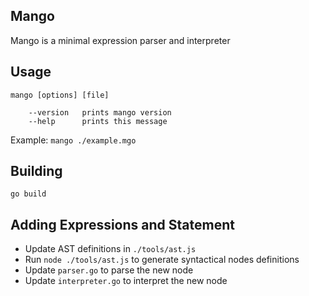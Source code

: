 ## Mango

Mango is a minimal expression parser and interpreter

## Usage

```
mango [options] [file]

    --version	prints mango version
    --help		prints this message
```

Example: `mango ./example.mgo`

## Building

```
go build
```

## Adding Expressions and Statement

- Update AST definitions in `./tools/ast.js`
- Run `node ./tools/ast.js` to generate syntactical nodes definitions
- Update `parser.go` to parse the new node
- Update `interpreter.go` to interpret the new node
